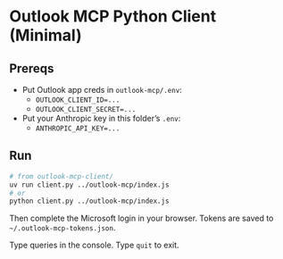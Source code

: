 # Outlook MCP Python Client (Minimal)

## Prereqs
- Put Outlook app creds in `outlook-mcp/.env`:
  - `OUTLOOK_CLIENT_ID=...`
  - `OUTLOOK_CLIENT_SECRET=...`
- Put your Anthropic key in this folder’s `.env`:
  - `ANTHROPIC_API_KEY=...`

## Run
```bash
# from outlook-mcp-client/
uv run client.py ../outlook-mcp/index.js
# or
python client.py ../outlook-mcp/index.js
```
Then complete the Microsoft login in your browser. Tokens are saved to `~/.outlook-mcp-tokens.json`.

Type queries in the console. Type `quit` to exit.